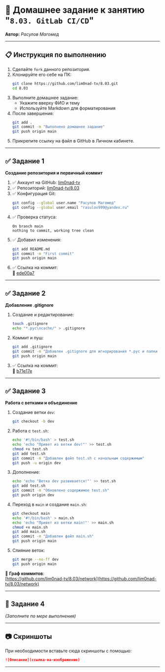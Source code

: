 
# 🚀 Домашнее задание к занятию "`8.03. GitLab CI/CD`"  
**Автор:** _Расулов Магомед_

---

## 📋 Инструкция по выполнению

1. Сделайте `fork` данного репозитория.
2. Клонируйте его себе на ПК:
   ```bash
   git clone https://github.com/lim0nad-tv/8.03.git
   cd 8.03
   ```
3. Выполните домашнее задание:
   - Укажите вверху ФИО и тему
   - Используйте Markdown для форматирования
4. После завершения:
   ```bash
   git add .
   git commit -m "Выполнено домашнее задание"
   git push origin main
   ```
5. Прикрепите ссылку на файл в GitHub в Личном кабинете.

---

## ✅ Задание 1

**Создание репозитория и первичный коммит**

1. ✅ Аккаунт на GitHub: [lim0nad-tv](https://github.com/lim0nad-tv)
2. ✅ Репозиторий: [lim0nad-tv/8.03](https://github.com/lim0nad-tv/8.03)
3. ✅ Конфигурация Git:
   ```bash
   git config --global user.name "Расулов Магомед"
   git config --global user.email "rasulov999@yandex.ru"
   ```
4. ✅ Проверка статуса:
   ```
   On branch main
   nothing to commit, working tree clean
   ```
5. ✅ Добавил изменения:
   ```bash
   git add README.md
   git commit -m "First commit"
   git push origin main
   ```
6. ✅ Ссылка на коммит:  
   🔗 [ede00a7](https://github.com/lim0nad-tv/8.03/commit/ede00a7822a34d17bf1a014692ee40e235c92694)

---

## ✅ Задание 2

**Добавление .gitignore**

1. Создание и редактирование:
   ```bash
   touch .gitignore
   echo "*.pyc\ncache/" > .gitignore
   ```
2. Коммит и пуш:
   ```bash
   git add .gitignore
   git commit -m "Добавлен .gitignore для игнорирования *.pyc и папки cache"
   git push origin main
   ```
3. ✅ Ссылка на коммит:  
   🔗 [b71e17e](https://github.com/lim0nad-tv/8.03/commit/b71e17e3402428cb841396f76ecb32f44e026194)

---

## ✅ Задание 3

**Работа с ветками и объединение**

1. Создание ветки `dev`:
   ```bash
   git checkout -b dev
   ```
2. Работа с `test.sh`:
   ```bash
   echo '#!/bin/bash' > test.sh
   echo 'echo "Привет из ветки dev!"' >> test.sh
   chmod +x test.sh
   git add test.sh
   git commit -m "Добавлен файл test.sh с начальным содержимым"
   git push -u origin dev
   ```
3. Дополнение:
   ```bash
   echo 'echo "Ветка dev развивается!"' >> test.sh
   git add test.sh
   git commit -m "Обновлено содержимое test.sh"
   git push origin dev
   ```
4. Переход в `main` и создание `main.sh`:
   ```bash
   git checkout main
   echo '#!/bin/bash' > main.sh
   echo 'echo "Привет из ветки main!"' >> main.sh
   chmod +x main.sh
   git add main.sh
   git commit -m "Добавлен файл main.sh"
   git push origin main
   ```
5. Слияние веток:
   ```bash
   git merge --no-ff dev
   git push origin main
   ```

🔗 **Граф коммитов**:  
[https://github.com/lim0nad-tv/8.03/network](https://github.com/lim0nad-tv/8.03/network)

---

## 📌 Задание 4

_(Заполните по мере выполнения)_

---

## 📷 Скриншоты

При необходимости вставьте сюда скриншоты с помощью:

```md
![Описание](ссылка-на-изображение)
```

---

